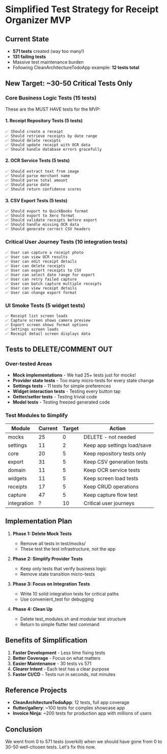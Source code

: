# Simplified Test Strategy for Receipt Organizer MVP

## Current State
- **571 tests** created (way too many!)
- **131 failing tests** 
- Massive test maintenance burden
- Following CleanArchitectureTodoApp example: **12 tests total**

## New Target: ~30-50 Critical Tests Only

### Core Business Logic Tests (15 tests)
These are the MUST HAVE tests for the MVP:

#### 1. Receipt Repository Tests (5 tests)
```
✅ Should create a receipt
✅ Should retrieve receipts by date range
✅ Should delete receipts
✅ Should update receipt with OCR data
✅ Should handle database errors gracefully
```

#### 2. OCR Service Tests (5 tests)
```
✅ Should extract text from image
✅ Should parse merchant name
✅ Should parse total amount
✅ Should parse date
✅ Should return confidence scores
```

#### 3. CSV Export Tests (5 tests)
```
✅ Should export to QuickBooks format
✅ Should export to Xero format  
✅ Should validate receipts before export
✅ Should handle missing OCR data
✅ Should generate correct CSV headers
```

### Critical User Journey Tests (10 integration tests)
```
✅ User can capture a receipt photo
✅ User can view OCR results
✅ User can edit receipt details
✅ User can delete receipts
✅ User can export receipts to CSV
✅ User can select date range for export
✅ User can retry failed capture
✅ User can batch capture multiple receipts
✅ User can view receipt details
✅ User can change export format
```

### UI Smoke Tests (5 widget tests)
```
✅ Receipt list screen loads
✅ Capture screen shows camera preview
✅ Export screen shows format options
✅ Settings screen loads
✅ Receipt detail screen displays data
```

## Tests to DELETE/COMMENT OUT

### Over-tested Areas
- **Mock implementations** - We had 25+ tests just for mocks!
- **Provider state tests** - Too many micro-tests for every state change
- **Settings tests** - 11 tests for simple preferences
- **Widget interaction tests** - Testing every button tap
- **Getter/setter tests** - Testing trivial code
- **Model tests** - Testing freezed generated code

### Test Modules to Simplify
| Module | Current | Target | Action |
|--------|---------|--------|--------|
| mocks | 25 | 0 | DELETE - not needed |
| settings | 11 | 2 | Keep app settings load/save |
| core | 20 | 5 | Keep repository tests only |
| export | 31 | 5 | Keep CSV generation tests |
| domain | 11 | 5 | Keep OCR service tests |
| widgets | 11 | 5 | Keep screen load tests |
| receipts | 17 | 5 | Keep CRUD operations |
| capture | 47 | 5 | Keep capture flow test |
| integration | ? | 10 | Critical user journeys |

## Implementation Plan

1. **Phase 1: Delete Mock Tests**
   - Remove all tests in test/mocks/
   - These test the test infrastructure, not the app

2. **Phase 2: Simplify Provider Tests**
   - Keep only tests that verify business logic
   - Remove state transition micro-tests

3. **Phase 3: Focus on Integration Tests**
   - Write 10 solid integration tests for critical paths
   - Use convenient_test for debugging

4. **Phase 4: Clean Up**
   - Delete test_modules.sh and modular test structure
   - Return to simple flutter test command

## Benefits of Simplification

1. **Faster Development** - Less time fixing tests
2. **Better Coverage** - Focus on what matters
3. **Easier Maintenance** - 30 tests vs 571
4. **Clearer Intent** - Each test has a clear purpose
5. **Faster CI/CD** - Tests run in seconds, not minutes

## Reference Projects
- **CleanArchitectureTodoApp**: 12 tests, full app coverage
- **flutter/gallery**: ~100 tests for complex showcase app
- **Invoice Ninja**: ~200 tests for production app with millions of users

## Conclusion
We went from 0 to 571 tests (overkill) when we should have gone from 0 to 30-50 well-chosen tests. Let's fix this now.